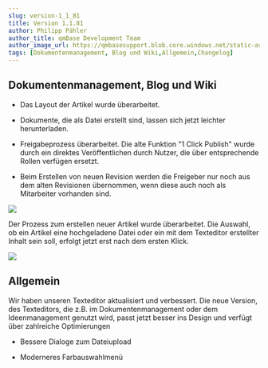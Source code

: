 ```yaml
---
slug: version-1_1_81
title: Version 1.1.81
author: Philipp Pähler
author_title: qmBase Development Team
author_image_url: https://qmbasesupport.blob.core.windows.net/static-assets/img/persons/paehler_round.png
tags: [Dokumentenmanagement, Blog und Wiki,Allgemein,Changelog]
---
```

## Dokumentenmanagement, Blog und Wiki

*   Das Layout der Artikel wurde überarbeitet.

*   Dokumente, die als Datei erstellt sind, lassen sich jetzt leichter herunterladen.

*   Freigabeprozess überarbeitet. Die alte Funktion "1 Click Publish" wurde durch ein direktes Veröffentlichen durch Nutzer, die über entsprechende Rollen verfügen ersetzt.

*   Beim Erstellen von neuen Revision werden die Freigeber nur noch aus dem alten Revisionen übernommen, wenn diese auch noch als Mitarbeiter vorhanden sind.

![](https://caqadmin.blob.core.windows.net/releasenotes/66-images/publishExample.gif)

Der Prozess zum erstellen neuer Artikel wurde überarbeitet. Die Auswahl, ob ein Artikel eine hochgeladene Datei oder ein mit dem Texteditor erstellter Inhalt sein soll, erfolgt jetzt erst nach dem ersten Klick.

![](https://caqadmin.blob.core.windows.net/releasenotes/66-images/mceclip1.gif)

## Allgemein

Wir haben unseren Texteditor aktualisiert und verbessert. Die neue Version, des Texteditors, die z.B. im Dokumentenmanagement oder dem Ideenmanagement genutzt wird, passt jetzt besser ins Design und verfügt über zahlreiche Optimierungen

*   Bessere Dialoge zum Dateiupload

*   Moderneres Farbauswahlmenü